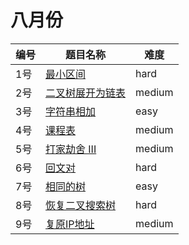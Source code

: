 # 八月份

**编号**|**题目名称**|**难度**
--------|------------|-------
1号|[最小区间](./第1题%20632.%20最小区间)|hard
2号|[二叉树展开为链表](./第2题%20114.%20二叉树展开为链表)|medium
3号|[字符串相加](./第3题%20415.%20字符串相加)|easy
4号|[课程表](./第4题%20207.%20课程表)|medium
5号|[打家劫舍 III](./第5题%20337.%20打家劫舍%20III)|medium
6号|[回文对](./第6题%20336.%20回文对)|hard
7号|[相同的树](./第7题%20100.%20相同的树)|easy
8号|[恢复二叉搜索树](./第8题%2099.%20恢复二叉搜索树)|hard
9号|[复原IP地址](./第9题%2093.%20复原IP地址)|medium
